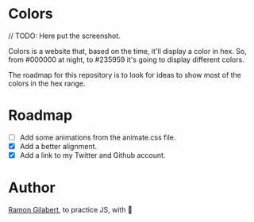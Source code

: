 # Colors

// TODO: Here put the screenshot.

Colors is a website that, based on the time, it'll display a color in hex. So, from #000000 at night, to #235959 it's going to display different colors.

The roadmap for this repository is to look for ideas to show most of the colors in the hex range.

# Roadmap

- [ ] Add some animations from the animate.css file.
- [x] Add a better alignment.
- [x] Add a link to my Twitter and Github account.

# Author

[Ramon Gilabert](https://twitter.com/RamonGilabert), to practice JS, with 💖
